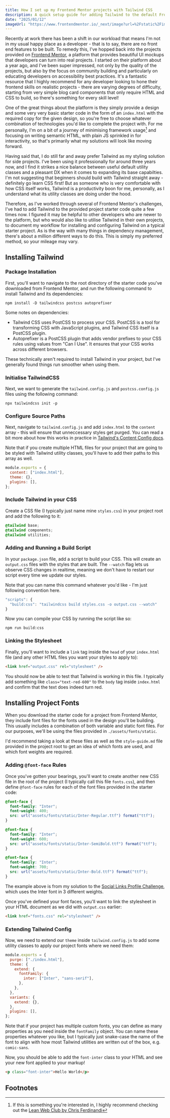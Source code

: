 ```yaml
---
title: How I set up my Frontend Mentor projects with Tailwind CSS
description: A quick setup guide for adding Tailwind to the default Frontend Mentor starter code downloads.
date: "2025/01/12"
imageUrl: "https://www.frontendmentor.io/_next/image?url=%2Fstatic%2Fimages%2Flogo-desktop.svg&w=640&q=75"
---
```


Recently at work there has been a shift in our workload that means I'm not in my usual happy place as a developer - that is to say, there are no front end features to be built. To remedy this, I've hopped back into the projects provided on [Frontend Mentor](https://www.frontendmentor.io/), a platform that provides beautiful UI mockups that developers can turn into real projects. I started on their platform about a year ago, and I've been super impressed, not only by the quality of the projects, but also by the focus on community building and particularly on educating developers on accessibility best practices. It's a fantastic resource that I highly recommend for any developer looking to hone their frontend skills on realistic projects - there are varying degrees of difficulty, starting from very simple blog card components that only require HTML and CSS to build, so there's something for every skill level!

One of the great things about the platform is they simply provide a design and some very very basic starter code in the form of an `index.html` with the required copy for the given design, so you're free to choose whatever combination of technologies you'd like to complete the project with. For me personally, I'm on a bit of a journey of minimising framework usage[^1] and focusing on writing semantic HTML, with plain JS sprinkled in for interactivity, so that's primarily what my solutions will look like moving forward.

Having said that, I do still far and away prefer Tailwind as my styling solution for side projects. I've been using it professionally for around three years now, and I find it strikes a nice balance between useful default utility classes and a pleasant DX when it comes to expanding its base capabilties. I'm not suggesting that beginners should build with Tailwind straight away - definitely go learn CSS first! But as someone who is very comfortable with how CSS itself works, Tailwind is a productivity boon for me, personally, as I understand what its utility classes are doing under the hood.

Therefore, as I've worked through several of Frontend Mentor's challenges, I've had to add Tailwind to the provided project starter code quite a few times now. I figured it may be helpful to other developers who are newer to the platform, but who would also like to utilise Tailwind in their own projects, to document my workflow for installing and configuring Tailwind on a typical starter project. As is the way with many things in dependency management, there's about a million different ways to do this. This is simply my preferred method, so your mileage may vary.

## Installing Tailwind

### Package Installation

First, you'll want to navigate to the root directory of the starter code you've downloaded from Frontend Mentor, and run the following command to install Tailwind and its dependencies:

`npm install -D tailwindcss postcss autoprefixer`

Some notes on dependencies:

- Tailwind CSS uses PostCSS to process your CSS. PostCSS is a tool for transforming CSS with JavaScript plugins, and Tailwind CSS itself is a PostCSS plugin.
- Autoprefixer is a PostCSS plugin that adds vendor prefixes to your CSS rules using values from "Can I Use". It ensures that your CSS works across different browsers.

These technically aren't required to install Tailwind in your project, but I've generally found things run smoother when using them.

### Initialise TailwindCSS

Next, we want to generate the `tailwind.config.js` and `postcss.config.js` files using the following command:

`npx tailwindcss init -p`

### Configure Source Paths

Next, navigate to `tailwind.config.js` and add `index.html` to the `content` array - this will ensure that unneccessary styles get purged. You can read a bit more about how this works in practice in [Tailwind's Content Config docs](https://tailwindcss.com/docs/content-configuration).

Note that if you create multiple HTML files for your project that are going to be styled with Tailwind utility classes, you'll have to add their paths to this array as well.

```javascript
module.exports = {
  content: ["index.html"],
  theme: {},
  plugins: [],
};
```

### Include Tailwind in your CSS

Create a CSS file (I typically just name mine `styles.css`) in your project root and add the following to it:

```css
@tailwind base;
@tailwind components;
@tailwind utilities;
```

### Adding and Running a Build Script

In your `package.json` file, add a script to build your CSS. This will create an `output.css` files with the styles that are built. The `--watch` flag lets us observe CSS changes in realtime, meaning we don't have to restart our script every time we update our styles.

Note that you can name this command whatever you'd like - I'm just following convention here.

```javascript
"scripts": {
  "build:css": "tailwindcss build styles.css -o output.css --watch"
}
```

Now you can compile your CSS by running the script like so:

`npm run build:css`

### Linking the Stylesheet

Finally, you'll want to include a `link` tag inside the `head` of your `index.html` file (and any other HTML files you want your styles to apply to):

```html
<link href="output.css" rel="stylesheet" />
```

You should now be able to test that Tailwind is working in this file. I typically add something like `class="text-red-600"` to the `body` tag inside `index.html` and confirm that the text does indeed turn red.

## Installing Project Fonts

When you download the starter code for a project from Frontend Mentor, they include font files for the fonts used in the design you'll be building. This usually includes a combination of both variable and static font files. For our purposes, we'll be using the files provided in `./assets/fonts/static`.

I'd recommend taking a look at these files as well as the `style-guide.md` file provided in the project root to get an idea of which fonts are used, and which font weights are required.

### Adding `@font-face` Rules

Once you've gotten your bearings, you'll want to create another new CSS file in the root of the project (I typically call this file `fonts.css`), and then define `@font-face` rules for each of the font files provided in the starter code:

```css
@font-face {
  font-family: "Inter";
  font-weight: 400;
  src: url("assets/fonts/static/Inter-Regular.ttf") format("ttf");
}

@font-face {
  font-family: "Inter";
  font-weight: 600;
  src: url("assets/fonts/static/Inter-SemiBold.ttf") format("ttf");
}

@font-face {
  font-family: "Inter";
  font-weight: 700;
  src: url("assets/fonts/static/Inter-Bold.ttf") format("ttf");
}
```

The example above is from my solution to the [Social Links Profile Challenge](https://www.frontendmentor.io/challenges/social-links-profile-UG32l9m6dQ), which uses the Inter font in 3 different weights.

Once you've defined your font faces, you'll want to link the stylesheet in your HTML document as we did with `output.css` earlier:

```html
<link href="fonts.css" rel="stylesheet" />
```

### Extending Tailwind Config

Now, we need to extend our `theme` inside `tailwind.config.js` to add some utility classes to apply our project fonts where we need them:

```javascript
module.exports = {
  purge: ["./index.html"],
  theme: {
    extend: {
      fontFamily: {
        inter: ["Inter", "sans-serif"],
      },
    },
  },
  variants: {
    extend: {},
  },
  plugins: [],
};
```

Note that if your project has multiple custom fonts, you can define as many properties as you need inside the `fontFamily` object. You can name these properties whatever you like, but I typically just snake-case the name of the font to align with how most Tailwind utilities are written out of the box, e.g. `comic-sans`.

Now, you should be able to add the `font-inter` class to your HTML and see your new font applied to your markup!

```html
<p class="font-inter">Hello World</p>
```

## Footnotes

[^1]: If this is something you're interested in, I highly recommend checking out the [Lean Web Club by Chris Ferdinandi](https://members.gomakethings.com/)
